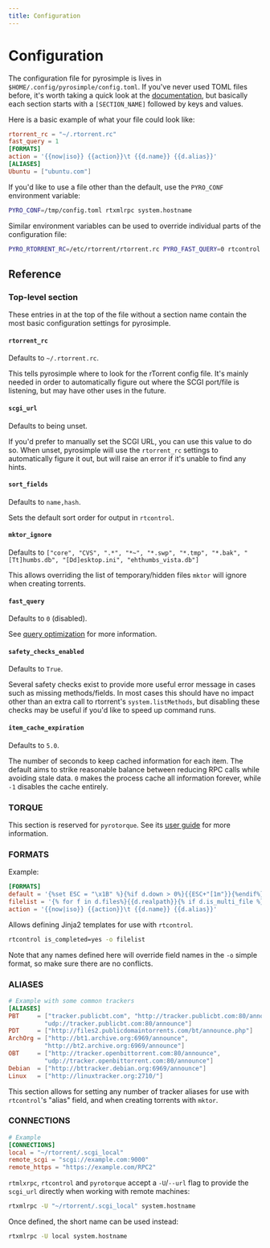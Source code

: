 ```yaml
---
title: Configuration
---
```


# Configuration

The configuration file for pyrosimple is lives in
`$HOME/.config/pyrosimple/config.toml`. If you've
never used TOML files before, it's worth taking a quick look at the
[documentation](https://toml.io/),
but basically each section starts with a `[SECTION_NAME]` followed by
keys and values.

Here is a basic example of what your file could look like:
```toml
rtorrent_rc = "~/.rtorrent.rc"
fast_query = 1
[FORMATS]
action = '{{now|iso}} {{action}}\t {{d.name}} {{d.alias}}'
[ALIASES]
Ubuntu = ["ubuntu.com"]
```

If you'd like to use a file other than the default, use the
`PYRO_CONF` environment variable:
```bash
PYRO_CONF=/tmp/config.toml rtxmlrpc system.hostname
```
Similar environment variables can be used to override individual parts
of the configuration file:
```bash
PYRO_RTORRENT_RC=/etc/rtorrent/rtorrent.rc PYRO_FAST_QUERY=0 rtcontrol //
```

## Reference

### Top-level section

These entries in at the top of the file without a section name
contain the most basic configuration settings for pyrosimple.

#### `rtorrent_rc`

Defaults to `~/.rtorrent.rc`.

This tells pyrosimple where to look for the rTorrent config file. It's
mainly needed in order to automatically figure out where the SCGI
port/file is listening, but may have other uses in the future.

####  `scgi_url`

Defaults to being unset.

If you'd prefer to manually set the SCGI URL, you can use this value
to do so. When unset, pyrosimple will use the `rtorrent_rc` settings
to automatically figure it out, but will raise an error if it's unable
to find any hints.

#### `sort_fields`

Defaults to `name,hash`.

Sets the default sort order for output in `rtcontrol`.

#### `mktor_ignore`

Defaults to `["core", "CVS", ".*", "*~", "*.swp", "*.tmp", "*.bak", "[Tt]humbs.db", "[Dd]esktop.ini", "ehthumbs_vista.db"]`

This allows overriding the list of temporary/hidden files `mktor` will
ignore when creating torrents.

#### `fast_query`

Defaults to `0` (disabled).

See [query optimization](experimental.md#query-optimization) for more
information.

#### `safety_checks_enabled`

Defaults to `True`.

Several safety checks exist to provide more useful error message in
cases such as missing methods/fields. In most cases this should have
no impact other than an extra call to rtorrent's `system.listMethods`,
but disabling these checks may be useful if you'd like to speed up
command runs.

#### `item_cache_expiration`

Defaults to `5.0`.

The number of seconds to keep cached information for each item. The
default aims to strike reasonable balance between reducing RPC calls
while avoiding stale data.  `0` makes the process cache all
information forever, while `-1` disables the cache entirely.

### TORQUE

This section is reserved for `pyrotorque`. See its
[user guide](usage-pyrotorque.md) for more information.

### FORMATS

Example:
```toml
[FORMATS]
default = '{%set ESC = "\x1B" %}{%if d.down > 0%}{{ESC+"[1m"}}{%endif%}{%if d.is_open%}O{%else%} {%endif%}{%if d.is_active%}A{%else%} {%endif%}{%if not d.is_complete%}{{ESC+"[36m"}}{{ "{:>3}".format(d.done | round | int) }}{{ESC+"[0m"}}{%else%}  D{%endif%} {{"{:>10}".format(d.size | filesizeformat(True))}} {%if d.message%}{{ESC+"[31m"}}{%endif%} {{d.alias.rjust(3)}}{{ESC+"[0m"}} {%if d.down > 0%}{{ESC+"[1m"}}{%endif%}{{d.name}}{{ESC+"[0m"}}'
filelist = '{% for f in d.files%}{{d.realpath}}{% if d.is_multi_file %}/{{f.path}}{% endif %}{% if loop.index != loop.length %}\n{% endif %}{% endfor %}'
action = '{{now|iso}} {{action}}\t {{d.name}} {{d.alias}}'
```

Allows defining Jinja2 templates for use with `rtcontrol`.

```bash
rtcontrol is_completed=yes -o filelist
```

Note that any names defined here will override field names in the `-o`
simple format, so make sure there are no conflicts.

### ALIASES

```toml
# Example with some common trackers
[ALIASES]
PBT     = ["tracker.publicbt.com", "http://tracker.publicbt.com:80/announce",
          "udp://tracker.publicbt.com:80/announce"]
PDT     = ["http://files2.publicdomaintorrents.com/bt/announce.php"]
ArchOrg = ["http://bt1.archive.org:6969/announce",
          "http://bt2.archive.org:6969/announce"]
OBT     = ["http://tracker.openbittorrent.com:80/announce",
          "udp://tracker.openbittorrent.com:80/announce"]
Debian  = ["http://bttracker.debian.org:6969/announce"]
Linux   = ["http://linuxtracker.org:2710/"]
```

This section allows for setting any number of tracker aliases for use
with `rtcontrol`'s "alias" field, and when creating torrents with
`mktor`.


### CONNECTIONS

```toml
# Example
[CONNECTIONS]
local = "~/rtorrent/.scgi_local"
remote_scgi = "scgi://example.com:9000"
remote_https = "https://example.com/RPC2"
```

`rtmlxrpc`, `rtcontrol` and `pyrotorque` accept a `-U`/`--url` flag to
provide the `scgi_url` directly when working with remote machines:
```bash
rtxmlrpc -U "~/rtorrent/.scgi_local" system.hostname
```

Once defined, the short name can be used instead:
```bash
rtxmlrpc -U local system.hostname
```
